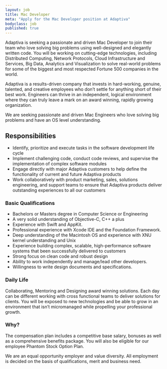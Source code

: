```yaml
---
layout: job
title: Mac Developer
meta: "Apply for the Mac Developer position at Adaptiva"
bodyclass: job
published: true
---
```


Adaptiva is seeking a passionate and driven Mac Developer to join their team who love solving big problems using well-designed and elegantly written code. You will be working on cutting-edge technologies, including Distributed Computing, Network Protocols, Cloud Infrastructure and Services, Big Data, Analytics and Visualization to solve real-world problems for some of the biggest and most respected Fortune 500 companies in the world.

Adaptiva is a results-driven company that invests in hard-working, genuine, talented, and creative employees who don’t settle for anything short of their best work. Engineers can thrive in an independent, logical environment where they can truly leave a mark on an award winning, rapidly growing organization.

We are seeking passionate and driven Mac Engineers who love solving big problems and have an OS level understanding.

## Responsibilities
* Identify, prioritize and execute tasks in the software development life cycle
* Implement challenging code, conduct code reviews, and supervise the implementation of complex software modules
* Engage directly with major Adaptiva customers to help define the functionality of current and future Adaptiva products
* Work collaboratively with product marketing, sales, solutions engineering, and support teams to ensure that Adaptiva products deliver outstanding experiences to all our customers


### Basic Qualifications
* Bachelors or Masters degree in Computer Science or Engineering
* A very solid understanding of Objective-C, C++ a plus
* Experience with Swift and AppKit.
* Professional experience with Xcode IDE and the Foundation Framework.
* Deep understanding of the Macintosh OS and experience with XNU kernel understanding and Unix 
* Experience building complex, scalable, high-performance software systems that been successfully delivered to customers
* Strong focus on clean code and robust design
* Ability to work independently and manage/lead other developers.
* Willingness to write design documents and specifications.

### Daily Life 
Collaborating, Mentoring and Designing award winning solutions. Each day can be different working with cross functional teams to deliver solutions for clients. You will be exposed to new technologies and be able to grow in an environment that isn’t micromanaged while propelling your professional growth.

### Why?
The compensation plan includes a competitive base salary, bonuses as well as a comprehensive benefits package. You will also be eligible for our employee Phantom Stock Option Plan.

We are an equal opportunity employer and value diversity. All employment is decided on the basis of qualifications, merit and business need.
 
